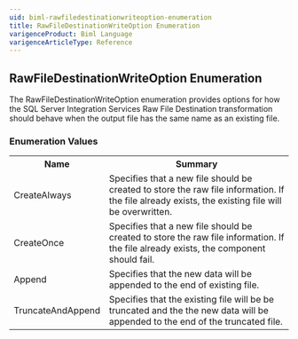 ```yaml
---
uid: biml-rawfiledestinationwriteoption-enumeration
title: RawFileDestinationWriteOption Enumeration
varigenceProduct: Biml Language
varigenceArticleType: Reference
---
```


## RawFileDestinationWriteOption Enumeration<div class="LanguageSummary"><div class ="SummaryItem">The RawFileDestinationWriteOption enumeration provides options for how the SQL Server Integration Services Raw File Destination transformation should behave when the output file has the same name as an existing file.</div></div><div class="EnumValueGroup">### Enumeration Values<table id="EnumValue" class="MemberList"><tbody><tr><th class="MemberNameColumnHeader">Name</th><th class="MemberSummaryColumnHeader">Summary</th></tr><tr class="cd0"><td class="MemberName">CreateAlways</td><td class="MemberSummary"><div class ="SummaryItem">Specifies that a new file should be created to store the raw file information.  If the file already exists, the existing file will be overwritten.</div> </td></tr><tr class="cd1"><td class="MemberName">CreateOnce</td><td class="MemberSummary"><div class ="SummaryItem">Specifies that a new file should be created to store the raw file information.  If the file already exists, the component should fail.</div> </td></tr><tr class="cd0"><td class="MemberName">Append</td><td class="MemberSummary"><div class ="SummaryItem">Specifies that the new data will be appended to the end of existing file.</div> </td></tr><tr class="cd1"><td class="MemberName">TruncateAndAppend</td><td class="MemberSummary"><div class ="SummaryItem">Specifies that the existing file will be be truncated and the the new data will be appended to the end of the truncated file.</div> </td></tr></tbody></table></div>